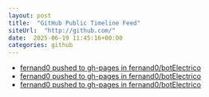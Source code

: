 ```yaml
---
layout: post
title:  "GitHub Public Timeline Feed"
siteUrl:  "http://github.com/"
date:  2025-06-19 11:45:16+00:00
categories: github
---
```

*  [fernand0 pushed to gh-pages in fernand0/botElectrico](https://github.com/fernand0/botElectrico/compare/e85be58d27...f31652be67)
*  [fernand0 pushed to gh-pages in fernand0/botElectrico](https://github.com/fernand0/botElectrico/compare/7c07b747a7...ff5b88097f)
*  [fernand0 pushed to gh-pages in fernand0/botElectrico](https://github.com/fernand0/botElectrico/compare/8dfa015b4e...c46232a774)
